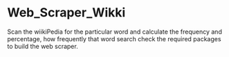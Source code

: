 # Web_Scraper_Wikki
Scan the wiikiPedia for the particular word and calculate the frequency and percentage, how frequently that word search
check the required packages to build the web scraper.
